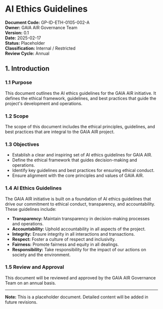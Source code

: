 # AI Ethics Guidelines

**Document Code:** GP-ID-ETH-0105-002-A  
**Owner:** GAIA AIR Governance Team  
**Version:** 0.1  
**Date:** 2025-02-17  
**Status:** Placeholder  
**Classification:** Internal / Restricted  
**Review Cycle:** Annual  

## 1. Introduction

### 1.1 Purpose
This document outlines the AI ethics guidelines for the GAIA AIR initiative. It defines the ethical framework, guidelines, and best practices that guide the project's development and operations.

### 1.2 Scope
The scope of this document includes the ethical principles, guidelines, and best practices that are integral to the GAIA AIR project.

### 1.3 Objectives
- Establish a clear and inspiring set of AI ethics guidelines for GAIA AIR.
- Define the ethical framework that guides decision-making and operations.
- Identify key guidelines and best practices for ensuring ethical conduct.
- Ensure alignment with the core principles and values of GAIA AIR.

### 1.4 AI Ethics Guidelines
The GAIA AIR initiative is built on a foundation of AI ethics guidelines that drive our commitment to ethical conduct, transparency, and accountability. These guidelines include:

- **Transparency:** Maintain transparency in decision-making processes and operations.
- **Accountability:** Uphold accountability in all aspects of the project.
- **Integrity:** Ensure integrity in all interactions and transactions.
- **Respect:** Foster a culture of respect and inclusivity.
- **Fairness:** Promote fairness and equity in all dealings.
- **Responsibility:** Take responsibility for the impact of our actions on society and the environment.

### 1.5 Review and Approval
This document will be reviewed and approved by the GAIA AIR Governance Team on an annual basis.

---

**Note:** This is a placeholder document. Detailed content will be added in future revisions.
